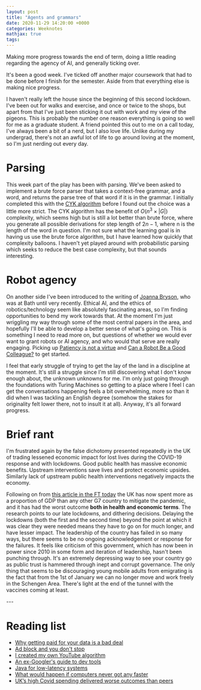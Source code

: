 ```yaml
---
layout: post
title: "Agents and grammars"
date: 2020-11-29 14:20:00 +0000
categories: Weeknotes
mathjax: true
tags:
---
```


Making more progress towards the end of term, doing a little reading regarding
the agency of AI, and generally ticking over.
<!--more-->
It's been a good week. I've ticked off another major coursework that had to be
done before I finish for the semester. Aside from that everything else is
making nice progress.

I haven't really left the house since the beginning of this second lockdown.
I've been out for walks and exercise, and once or twice to the shops, but apart
from that I've just been sticking it out with work and my view of the pigeons.
This is probably the number one reason everything is going so well for me as a
graduate student. A friend pointed this out to me on a call today, I've always
been a bit of a nerd, but I also love life. Unlike during my undergrad, there's
not an awful lot of life to go around loving at the moment, so I'm just nerding
out every day.

# Parsing

This week part of the play has been with parsing. We've been asked to implement
a brute force parser that takes a context-free grammar, and a word, and returns
the parse tree of that word if it is in the grammar. I initially completed this
with the [CYK algorithm](https://en.wikipedia.org/wiki/CYK_algorithm) before I
found out the choice was a little more strict. The CYK algorithm has the benefit
of $O(n^3 \times |G|)$ complexity, which seems high but is still a lot better
than brute force, where you generate all possible derivations for step length
of $2n - 1$, where n is the length of the word in question. I'm not sure what
the learning goal is in having us use the brute force algorithm, but I have
learned how quickly that complexity balloons. I haven't yet played around with
probabilistic parsing which seeks to reduce the best case complexity, but that
sounds interesting.

# Robot agency

On another side I've been introduced to the writing of [Joanna
Bryson](https://www.joannajbryson.org/), who was at Bath until very recently.
Ethical AI, and the ethics of robotics/technology seem like absolutely
fascinating areas, so I'm finding opportunities to bend my work towards that.
At the moment I'm just wriggling my way through some of the most central
papers in the area, and hopefully I'll be able to develop a better sense of
what's going on. This is something I need to read more on, but questions of
whether we would ever want to grant robots or AI agency, and who would that
serve are really engaging. Picking up [Patiency is not a
virtue](https://link.springer.com/article/10.1007%2Fs10676-018-9448-6) and
[Can a Robot Be a Good Colleague?](https://link.springer.com/article/10.1007/s11948-019-00172-6)
to get started.

I feel that early struggle of trying to get the lay of the land in a discipline
at the moment. It's still a struggle since I'm still discovering what I don't
know enough about, the unknown unknowns for me. I'm only just going through
the foundations with Turing Machines so getting to a place where I feel I can
get the conversations happening feels a bit overwhelming, more so than it
did when I was tackling an English degree (somehow the stakes for originality
felt lower there, not to insult it at all). Anyway, it's all forward progress.

# Brief rant

I'm frustrated again by the false dichotomy presented repeatedly in the UK of
trading lessened economic impact for lost lives during the COVID-19 response
and with lockdowns. Good public health has massive economic benefits. Upstream
interventions save lives and protect economic upsides. Similarly lack of
upstream public health interventions negatively impacts the economy.

Following on from [this article in the FT today](https://www.ft.com/content/1f52fd2b-7daf-418e-be8b-acc38f819b8d)
the UK has now spent more as a proportion of GDP than any other G7 country to
mitigate the pandemic, and it has had the worst outcome **both in health and
economic terms**. The research points to our late lockdowns, and dithering
decisions. Delaying the lockdowns (both the first and the second time) beyond
the point at which it was clear they were needed means they have to go on for
much longer, and have lesser impact. The leadership of the country has failed
in so many ways, but there seems to be no ongoing acknowledgement or response
for the failures. It feels like criticism of this government, which has now
been in power since 2010 in some form and iteration of leadership, hasn't
been punching through. It's an extremely depressing way to see your country go
as public trust is hammered through inept and corrupt governance. The only
thing that seems to be discouraging young mobile adults from emigrating is
the fact that from the 1st of January we can no longer move and work freely
in the Schengen Area.
There's light at the end of the tunnel with the vaccines coming at least.

---<br>
# Reading list

- [Why getting paid for your data is a bad deal](https://www.eff.org/deeplinks/2020/10/why-getting-paid-your-data-bad-deal)
- [Ad block and you don't stop](https://vicki.substack.com/p/ad-block-and-you-dont-stop)
- [I created my own YouTube algorithm](https://towardsdatascience.com/i-created-my-own-youtube-algorithm-to-stop-me-wasting-time-afd170f4ca3a)
- [An ex-Googler's guide to dev tools](https://about.sourcegraph.com/blog/ex-googler-guide-dev-tools/)
- [Java for low-latency systems](https://news.efinancialcareers.com/uk-en/3004875/low-latency-java-trading-systems)
- [What would happen if computers never got any faster](https://shkspr.mobi/blog/2020/11/what-would-happen-if-computers-never-got-any-faster/)
- [UK’s high Covid spending delivered worse outcomes than peers](https://www.ft.com/content/1f52fd2b-7daf-418e-be8b-acc38f819b8d)
